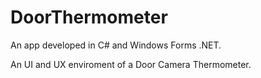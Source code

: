 # DoorThermometer

An app developed in C#  and Windows Forms .NET.

An UI and UX enviroment of a Door Camera Thermometer.
